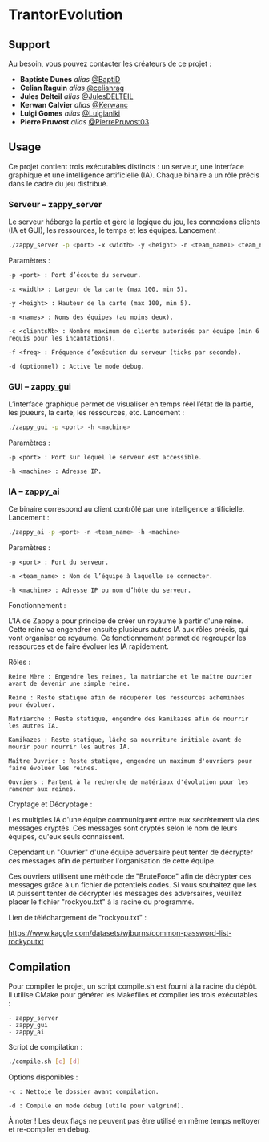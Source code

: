 # TrantorEvolution

## Support

Au besoin, vous pouvez contacter les créateurs de ce projet :

* **Baptiste Dunes** _alias_ [@BaptiD](https://github.com/BaptiD)
* **Celian Raguin** _alias_ [@celianrag](https://github.com/celianrag)
* **Jules Delteil** _alias_ [@JulesDELTEIL](https://github.com/JulesDELTEIL)
* **Kerwan Calvier** _alias_ [@Kerwanc](https://github.com/Kerwanc)
* **Luigi Gomes** _alias_ [@Luigianiki](https://github.com/Luigianiki)
* **Pierre Pruvost** _alias_ [@PierrePruvost03](https://github.com/PierrePruvost03)

## Usage

Ce projet contient trois exécutables distincts :
un serveur, une interface graphique et une intelligence artificielle (IA).
Chaque binaire a un rôle précis dans le cadre du jeu distribué.

### Serveur – zappy_server

Le serveur héberge la partie et gère la logique du jeu, les connexions clients (IA et GUI), les ressources, le temps et les équipes.
Lancement :
```bash
./zappy_server -p <port> -x <width> -y <height> -n <team_name1> <team_name2> ... -c <clientsNb> -f <freq> [-d]
```

Paramètres :

    -p <port> : Port d’écoute du serveur.

    -x <width> : Largeur de la carte (max 100, min 5).

    -y <height> : Hauteur de la carte (max 100, min 5).

    -n <names> : Noms des équipes (au moins deux).

    -c <clientsNb> : Nombre maximum de clients autorisés par équipe (min 6 requis pour les incantations).

    -f <freq> : Fréquence d’exécution du serveur (ticks par seconde).

    -d (optionnel) : Active le mode debug.

### GUI – zappy_gui

L’interface graphique permet de visualiser en temps réel l’état de la partie, les joueurs, la carte, les ressources, etc.
Lancement :
```bash
./zappy_gui -p <port> -h <machine>
```

Paramètres :

    -p <port> : Port sur lequel le serveur est accessible.

    -h <machine> : Adresse IP.

### IA – zappy_ai

Ce binaire correspond au client contrôlé par une intelligence artificielle.
Lancement :
```bash
./zappy_ai -p <port> -n <team_name> -h <machine>
```

Paramètres :

    -p <port> : Port du serveur.

    -n <team_name> : Nom de l’équipe à laquelle se connecter.

    -h <machine> : Adresse IP ou nom d’hôte du serveur.

Fonctionnement :

L'IA de Zappy a pour principe de créer un royaume à partir d'une reine.
Cette reine va engendrer ensuite plusieurs autres IA aux rôles précis, qui vont organiser ce royaume.
Ce fonctionnement permet de regrouper les ressources et de faire évoluer les IA rapidement.

Rôles :

    Reine Mère : Engendre les reines, la matriarche et le maître ouvrier avant de devenir une simple reine.

    Reine : Reste statique afin de récupérer les ressources acheminées pour évoluer.

    Matriarche : Reste statique, engendre des kamikazes afin de nourrir les autres IA.

    Kamikazes : Reste statique, lâche sa nourriture initiale avant de mourir pour nourrir les autres IA.

    Maître Ouvrier : Reste statique, engendre un maximum d'ouvriers pour faire évoluer les reines.

    Ouvriers : Partent à la recherche de matériaux d'évolution pour les ramener aux reines.

Cryptage et Décryptage :

Les multiples IA d'une équipe communiquent entre eux secrètement via des messages cryptés.
Ces messages sont cryptés selon le nom de leurs équipes, qu'eux seuls connaissent.

Cependant un "Ouvrier" d'une équipe adversaire peut tenter de décrypter ces messages afin de perturber l'organisation
de cette équipe.

Ces ouvriers utilisent une méthode de "BruteForce" afin de décrypter ces messages grâce à un fichier de potentiels codes.
Si vous souhaitez que les IA puissent tenter de décrypter les messages des adversaires,
veuillez placer le fichier "rockyou.txt" à la racine du programme.

Lien de téléchargement de "rockyou.txt" :

https://www.kaggle.com/datasets/wjburns/common-password-list-rockyoutxt

## Compilation

Pour compiler le projet, un script compile.sh est fourni à la racine du dépôt.
Il utilise CMake pour générer les Makefiles et compiler les trois exécutables :

    - zappy_server
    - zappy_gui
    - zappy_ai

Script de compilation :

```bash
./compile.sh [c] [d]
```

Options disponibles :

    -c : Nettoie le dossier avant compilation.

    -d : Compile en mode debug (utile pour valgrind).

À noter ! Les deux flags ne peuvent pas être utilisé en même temps nettoyer et re-compiler en debug.